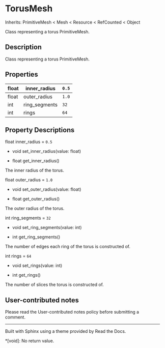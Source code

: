 # TorusMesh

Inherits: PrimitiveMesh < Mesh < Resource < RefCounted < Object

Class representing a torus PrimitiveMesh.

## Description

Class representing a torus PrimitiveMesh.

## Properties

float | inner_radius | `0.5`  
---|---|---  
float | outer_radius | `1.0`  
int | ring_segments | `32`  
int | rings | `64`  
  
## Property Descriptions

float inner_radius = `0.5`

  * void set_inner_radius(value: float)

  * float get_inner_radius()

The inner radius of the torus.

float outer_radius = `1.0`

  * void set_outer_radius(value: float)

  * float get_outer_radius()

The outer radius of the torus.

int ring_segments = `32`

  * void set_ring_segments(value: int)

  * int get_ring_segments()

The number of edges each ring of the torus is constructed of.

int rings = `64`

  * void set_rings(value: int)

  * int get_rings()

The number of slices the torus is constructed of.

## User-contributed notes

Please read the User-contributed notes policy before submitting a comment.

* * *

Built with Sphinx using a theme provided by Read the Docs.

  *[void]: No return value.

